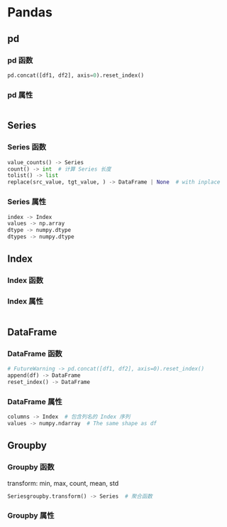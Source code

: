 # Pandas

## pd

### pd 函数

```python
pd.concat([df1, df2], axis=0).reset_index()
```

### pd 属性

```python
```

## Series

### Series 函数

```python
value_counts() -> Series
count() -> int  # 计算 Series 长度
tolist() -> list
replace(src_value, tgt_value, ) -> DataFrame | None  # with inplace
```

### Series 属性

```python
index -> Index
values -> np.array
dtype -> numpy.dtype
dtypes -> numpy.dtype
```

## Index

### Index 函数

### Index 属性

```python

```

## DataFrame

### DataFrame 函数

```python
# FutureWarning -> pd.concat([df1, df2], axis=0).reset_index()
append(df) -> DataFrame
reset_index() -> DataFrame
```

### DataFrame 属性

```python
columns -> Index  # 包含列名的 Index 序列
values -> numpy.ndarray  # The same shape as df
```

## Groupby

### Groupby 函数

transform: min, max, count, mean, std

```python
Seriesgroupby.transform() -> Series  # 聚合函数
```

### Groupby 属性



